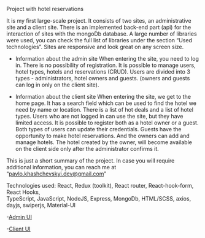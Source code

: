 Project with hotel reservations

It is my first large-scale project. It consists of two sites, an administrative site and a client site. There is an implemented back-end part (api) for the interaction of sites with the mongoDb database. A large number of libraries were used, you can check the full list of libraries under the section “Used technologies”. Sites are responsive and look great on any screen size.

- Information about the admin site
When entering the site, you need to log in. There is no possibility of registration. It is possible to manage users, hotel types, hotels and reservations (CRUD). Users are divided into 3 types - administrators, hotel owners and guests. (owners and guests can log in only on the client site).

- Information about the client site
When entering the site, we get to the home page. It has a search field which can be used to find the hotel we need by name or location. There is a list of hot deals and a list of hotel types. Users who are not logged in can use the site, but they have limited access. It is possible to register both as a hotel owner or a guest. Both types of users can update their credentials. Guests have the opportunity to make hotel reservations. And the owners can add and manage hotels. The hotel created by the owner, will become available on the client side only after the administrator confirms it.

This is just a short summary of the project. In case you will require additional information, you can reach me at “pavlo.khashchevskyi.dev@gmail.com”

Technologies used: React, Redux (toolkit), React router, React-hook-form, React Hooks,     
 TypeScript, JavaScript, NodeJS, Express, MongoDb, HTML/SCSS, axios, dayjs, swiperjs, Material-UI


-[Admin UI](https://admin-hotels-reservations.000webhostapp.com/)

-[Client UI](https://hotels-reservations.000webhostapp.com/)
